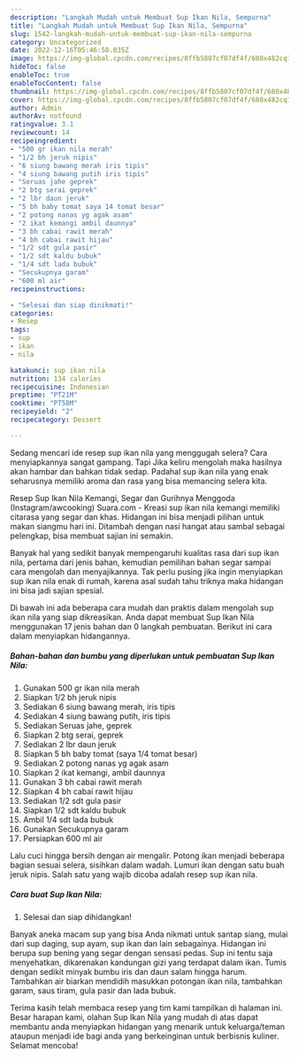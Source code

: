 ```yaml
---
description: "Langkah Mudah untuk Membuat Sup Ikan Nila, Sempurna"
title: "Langkah Mudah untuk Membuat Sup Ikan Nila, Sempurna"
slug: 1542-langkah-mudah-untuk-membuat-sup-ikan-nila-sempurna
category: Uncategorized
date: 2022-12-16T05:46:58.035Z
image: https://img-global.cpcdn.com/recipes/8ffb5807cf07df4f/680x482cq70/sup-ikan-nila-foto-resep-utama.jpg
hideToc: false
enableToc: true
enableTocContent: false
thumbnail: https://img-global.cpcdn.com/recipes/8ffb5807cf07df4f/680x482cq70/sup-ikan-nila-foto-resep-utama.jpg
cover: https://img-global.cpcdn.com/recipes/8ffb5807cf07df4f/680x482cq70/sup-ikan-nila-foto-resep-utama.jpg
author: Admin
authorAv: notfound
ratingvalue: 3.1
reviewcount: 14
recipeingredient:
- "500 gr ikan nila merah"
- "1/2 bh jeruk nipis"
- "6 siung bawang merah iris tipis"
- "4 siung bawang putih iris tipis"
- "Seruas jahe geprek"
- "2 btg serai geprek"
- "2 lbr daun jeruk"
- "5 bh baby tomat saya 14 tomat besar"
- "2 potong nanas yg agak asam"
- "2 ikat kemangi ambil daunnya"
- "3 bh cabai rawit merah"
- "4 bh cabai rawit hijau"
- "1/2 sdt gula pasir"
- "1/2 sdt kaldu bubuk"
- "1/4 sdt lada bubuk"
- "Secukupnya garam"
- "600 ml air"
recipeinstructions:

- "Selesai dan siap dinikmati!"
categories:
- Resep
tags:
- sup
- ikan
- nila

katakunci: sup ikan nila 
nutrition: 134 calories
recipecuisine: Indonesian
preptime: "PT21M"
cooktime: "PT58M"
recipeyield: "2"
recipecategory: Dessert

---
```



Sedang mencari ide resep sup ikan nila yang menggugah selera? Cara menyiapkannya sangat gampang. Tapi Jika keliru mengolah maka hasilnya akan hambar dan bahkan tidak sedap. Padahal sup ikan nila yang enak seharusnya memiliki aroma dan rasa yang bisa memancing selera kita.


Resep Sup Ikan Nila Kemangi, Segar dan Gurihnya Menggoda (Instagram/awcooking) Suara.com - Kreasi sup ikan nila kemangi memiliki citarasa yang segar dan khas. Hidangan ini bisa menjadi pilihan untuk makan siangmu hari ini. Ditambah dengan nasi hangat atau sambal sebagai pelengkap, bisa membuat sajian ini semakin.

Banyak hal yang sedikit banyak mempengaruhi kualitas rasa dari sup ikan nila, pertama dari jenis bahan, kemudian pemilihan bahan segar sampai cara mengolah dan menyajikannya. Tak perlu pusing jika ingin menyiapkan sup ikan nila enak di rumah, karena asal sudah tahu triknya maka hidangan ini bisa jadi sajian spesial.


Di bawah ini ada beberapa cara mudah dan praktis dalam mengolah sup ikan nila yang siap dikreasikan. Anda dapat membuat Sup Ikan Nila menggunakan 17 jenis bahan dan 0 langkah pembuatan. Berikut ini cara dalam menyiapkan hidangannya.

<!--inarticleads1-->

##### Bahan-bahan dan bumbu yang diperlukan untuk pembuatan Sup Ikan Nila:

1. Gunakan 500 gr ikan nila merah
1. Siapkan 1/2 bh jeruk nipis
1. Sediakan 6 siung bawang merah, iris tipis
1. Sediakan 4 siung bawang putih, iris tipis
1. Sediakan Seruas jahe, geprek
1. Siapkan 2 btg serai, geprek
1. Sediakan 2 lbr daun jeruk
1. Siapkan 5 bh baby tomat (saya 1/4 tomat besar)
1. Sediakan 2 potong nanas yg agak asam
1. Siapkan 2 ikat kemangi, ambil daunnya
1. Gunakan 3 bh cabai rawit merah
1. Siapkan 4 bh cabai rawit hijau
1. Sediakan 1/2 sdt gula pasir
1. Siapkan 1/2 sdt kaldu bubuk
1. Ambil 1/4 sdt lada bubuk
1. Gunakan Secukupnya garam
1. Persiapkan 600 ml air


Lalu cuci hingga bersih dengan air mengalir. Potong ikan menjadi beberapa bagian sesuai selera, sisihkan dalam wadah. Lumuri ikan dengan satu buah jeruk nipis. Salah satu yang wajib dicoba adalah resep sup ikan nila. 

<!--inarticleads2-->

##### Cara buat Sup Ikan Nila:


1. Selesai dan siap dihidangkan!

Banyak aneka macam sup yang bisa Anda nikmati untuk santap siang, mulai dari sup daging, sup ayam, sup ikan dan lain sebagainya. Hidangan ini berupa sup bening yang segar dengan sensasi pedas. Sup ini tentu saja menyehatkan, dikarenakan kandungan gizi yang terdapat dalam ikan. Tumis dengan sedikit minyak bumbu iris dan daun salam hingga harum. Tambahkan air biarkan mendidih masukkan potongan ikan nila, tambahkan garam, saus tiram, gula pasir dan lada bubuk. 

Terima kasih telah membaca resep yang tim kami tampilkan di halaman ini. Besar harapan kami, olahan Sup Ikan Nila yang mudah di atas dapat membantu anda menyiapkan hidangan yang menarik untuk keluarga/teman ataupun menjadi ide bagi anda yang berkeinginan untuk berbisnis kuliner. Selamat mencoba!
